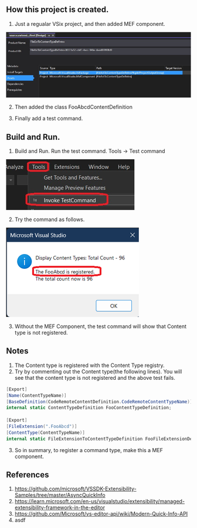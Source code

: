 ## How this project is created.
1. Just a regualar VSix project, and then added MEF component. 

![MEF Component](Images/50_50_MEFComponent.jpg)

2. Then added the class FooAbcdContentDefinition

3. Finally add a test command. 


## Build and Run.
1. Build and Run. Run the test command. Tools -> Test command

![Command](Images/51_50_TestCommand.jpg)

2. Try the command as follows.

![Final output](Images/52_50_Registered.png)

3. Without the MEF Component, the test command will show that Content type is not registered. 

## Notes
1. The Content type is registered with the Content Type registry.
2. Try by commenting out the Content type(the following lines). You will see that the content type is not registered and the above test fails.

```cs
[Export]
[Name(ContentTypeName)]
[BaseDefinition(CodeRemoteContentDefinition.CodeRemoteContentTypeName)]
internal static ContentTypeDefinition FooContentTypeDefinition;

[Export]
[FileExtension(".FooAbcd")]
[ContentType(ContentTypeName)]
internal static FileExtensionToContentTypeDefinition FooFileExtensionDefinition;
```

3. So in summary, to register a command type, make this a MEF component. 

## References
1. https://github.com/microsoft/VSSDK-Extensibility-Samples/tree/master/AsyncQuickInfo
2. https://learn.microsoft.com/en-us/visualstudio/extensibility/managed-extensibility-framework-in-the-editor
3. https://github.com/Microsoft/vs-editor-api/wiki/Modern-Quick-Info-API
4. asdf


